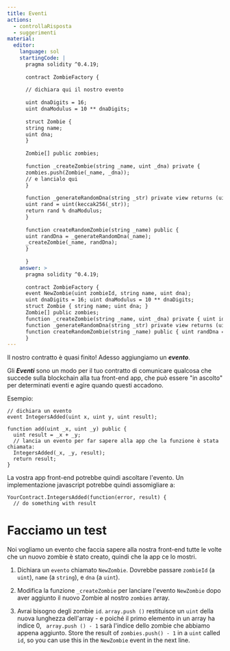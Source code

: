 ```yaml
---
title: Eventi
actions:
  - controllaRisposta
  - suggerimenti
material:
  editor:
    language: sol
    startingCode: |
      pragma solidity ^0.4.19;
      
      contract ZombieFactory {
      
      // dichiara qui il nostro evento
      
      uint dnaDigits = 16;
      uint dnaModulus = 10 ** dnaDigits;
      
      struct Zombie {
      string name;
      uint dna;
      }
      
      Zombie[] public zombies;
      
      function _createZombie(string _name, uint _dna) private {
      zombies.push(Zombie(_name, _dna));
      // e lancialo qui
      }
      
      function _generateRandomDna(string _str) private view returns (uint) {
      uint rand = uint(keccak256(_str));
      return rand % dnaModulus;
      }
      
      function createRandomZombie(string _name) public {
      uint randDna = _generateRandomDna(_name);
      _createZombie(_name, randDna);
      }
      
      }
    answer: >
      pragma solidity ^0.4.19;
      
      contract ZombieFactory {
      event NewZombie(uint zombieId, string name, uint dna);
      uint dnaDigits = 16; uint dnaModulus = 10 ** dnaDigits;
      struct Zombie { string name; uint dna; }
      Zombie[] public zombies;
      function _createZombie(string _name, uint _dna) private { uint id = zombies.push(Zombie(_name, _dna)) - 1; NewZombie(id, _name, _dna); }
      function _generateRandomDna(string _str) private view returns (uint) { uint rand = uint(keccak256(_str)); return rand % dnaModulus; }
      function createRandomZombie(string _name) public { uint randDna = _generateRandomDna(_name); _createZombie(_name, randDna); }
      }
---
```

Il nostro contratto è quasi finito! Adesso aggiungiamo un ***evento***.

Gli ***Eventi*** sono un modo per il tuo contratto di comunicare qualcosa che succede sulla blockchain alla tua front-end app, che può essere "in ascolto" per determinati eventi e agire quando questi accadono.

Esempio:

    // dichiara un evento
    event IntegersAdded(uint x, uint y, uint result);
    
    function add(uint _x, uint _y) public {
      uint result = _x + _y;
      // lancia un evento per far sapere alla app che la funzione è stata chiamata:
      IntegersAdded(_x, _y, result);
      return result;
    }
    

La vostra app front-end potrebbe quindi ascoltare l'evento. Un implementazione javascript potrebbe quindi assomigliare a:

    YourContract.IntegersAdded(function(error, result) { 
      // do something with result
    

# Facciamo un test

Noi vogliamo un evento che faccia sapere alla nostra front-end tutte le volte che un nuovo zombie è stato creato, quindi che la app ce lo mostri.

1. Dichiara un `evento` chiamato `NewZombie`. Dovrebbe passare `zombieId` (a `uint`), `name` (a `string`), e `dna` (a `uint`).

2. Modifica la funzione `_createZombie` per lanciare l'evento `NewZombie` dopo aver aggiunto il nuovo Zombie al nostro `zombies` array.

3. Avrai bisogno degli zombie `id`. `array.push ()` restituisce un `uint` della nuova lunghezza dell'array - e poiché il primo elemento in un array ha indice 0, ` array.push () - 1` sarà l'indice dello zombie che abbiamo appena aggiunto. Store the result of `zombies.push() - 1` in a `uint` called `id`, so you can use this in the `NewZombie` event in the next line.